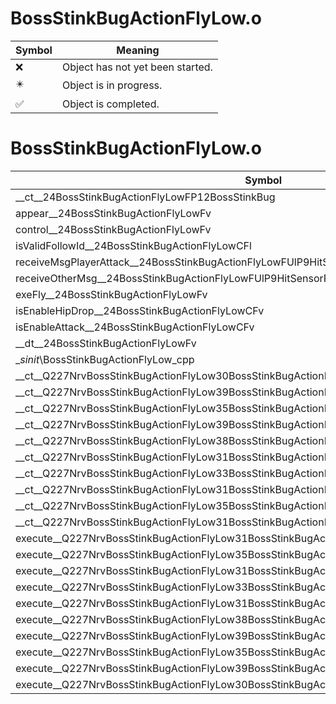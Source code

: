 # BossStinkBugActionFlyLow.o
| Symbol | Meaning 
| ------------- | ------------- 
| :x: | Object has not yet been started. 
| :eight_pointed_black_star: | Object is in progress. 
| :white_check_mark: | Object is completed. 


# BossStinkBugActionFlyLow.o
| Symbol | Decompiled? |
| ------------- | ------------- |
| __ct__24BossStinkBugActionFlyLowFP12BossStinkBug | :x: |
| appear__24BossStinkBugActionFlyLowFv | :x: |
| control__24BossStinkBugActionFlyLowFv | :x: |
| isValidFollowId__24BossStinkBugActionFlyLowCFl | :x: |
| receiveMsgPlayerAttack__24BossStinkBugActionFlyLowFUlP9HitSensorP9HitSensor | :x: |
| receiveOtherMsg__24BossStinkBugActionFlyLowFUlP9HitSensorP9HitSensor | :x: |
| exeFly__24BossStinkBugActionFlyLowFv | :x: |
| isEnableHipDrop__24BossStinkBugActionFlyLowCFv | :x: |
| isEnableAttack__24BossStinkBugActionFlyLowCFv | :x: |
| __dt__24BossStinkBugActionFlyLowFv | :x: |
| __sinit_\BossStinkBugActionFlyLow_cpp | :x: |
| __ct__Q227NrvBossStinkBugActionFlyLow30BossStinkBugActionFlyLowNrvFlyFv | :x: |
| __ct__Q227NrvBossStinkBugActionFlyLow39BossStinkBugActionFlyLowNrvShakeOffSignFv | :x: |
| __ct__Q227NrvBossStinkBugActionFlyLow35BossStinkBugActionFlyLowNrvShakeOffFv | :x: |
| __ct__Q227NrvBossStinkBugActionFlyLow39BossStinkBugActionFlyLowNrvShakeOffWaitFv | :x: |
| __ct__Q227NrvBossStinkBugActionFlyLow38BossStinkBugActionFlyLowNrvShakeOffEndFv | :x: |
| __ct__Q227NrvBossStinkBugActionFlyLow31BossStinkBugActionFlyLowNrvFallFv | :x: |
| __ct__Q227NrvBossStinkBugActionFlyLow33BossStinkBugActionFlyLowNrvDamageFv | :x: |
| __ct__Q227NrvBossStinkBugActionFlyLow31BossStinkBugActionFlyLowNrvDashFv | :x: |
| __ct__Q227NrvBossStinkBugActionFlyLow35BossStinkBugActionFlyLowNrvTurnSignFv | :x: |
| __ct__Q227NrvBossStinkBugActionFlyLow31BossStinkBugActionFlyLowNrvTurnFv | :x: |
| execute__Q227NrvBossStinkBugActionFlyLow31BossStinkBugActionFlyLowNrvTurnCFP5Spine | :x: |
| execute__Q227NrvBossStinkBugActionFlyLow35BossStinkBugActionFlyLowNrvTurnSignCFP5Spine | :x: |
| execute__Q227NrvBossStinkBugActionFlyLow31BossStinkBugActionFlyLowNrvDashCFP5Spine | :x: |
| execute__Q227NrvBossStinkBugActionFlyLow33BossStinkBugActionFlyLowNrvDamageCFP5Spine | :x: |
| execute__Q227NrvBossStinkBugActionFlyLow31BossStinkBugActionFlyLowNrvFallCFP5Spine | :x: |
| execute__Q227NrvBossStinkBugActionFlyLow38BossStinkBugActionFlyLowNrvShakeOffEndCFP5Spine | :x: |
| execute__Q227NrvBossStinkBugActionFlyLow39BossStinkBugActionFlyLowNrvShakeOffWaitCFP5Spine | :x: |
| execute__Q227NrvBossStinkBugActionFlyLow35BossStinkBugActionFlyLowNrvShakeOffCFP5Spine | :x: |
| execute__Q227NrvBossStinkBugActionFlyLow39BossStinkBugActionFlyLowNrvShakeOffSignCFP5Spine | :x: |
| execute__Q227NrvBossStinkBugActionFlyLow30BossStinkBugActionFlyLowNrvFlyCFP5Spine | :x: |
